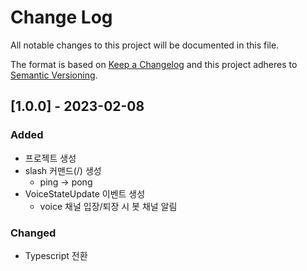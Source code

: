 # Change Log

All notable changes to this project will be documented in this file.

The format is based on [Keep a Changelog](http://keepachangelog.com/) and this project adheres to [Semantic Versioning](http://semver.org/).

## [1.0.0] - 2023-02-08

### Added

- 프로젝트 생성
- slash 커맨드(/) 생성
  - ping -> pong
- VoiceStateUpdate 이벤트 생성
  - voice 채널 입장/퇴장 시 봇 채널 알림

### Changed

- Typescript 전환
